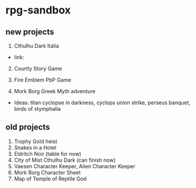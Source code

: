 # rpg-sandbox

## new projects

1. Cthulhu Dark Italia

* link: 

2. Courtly Story Game

3. Fire Emblem PbP Game

4. Mork Borg Greek Myth adventure

* Ideas: titan cyclopse in darkness, cyclops union strike, perseus banquet, birds of stymphalia

## old projects

1. Trophy Gold heist
2. Snakes in a Hotel
3. Eldritch Noir (table for now)
4. City of Mist Cthulhu Dark (can finish now)
5. Vaesen Character Keeper, Alien Character Keeper
6. Mork Borg Character Sheet
7. Map of Temple of Reptile God

